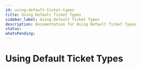 ```yaml
---
id: using-default-ticket-types
title: Using Default Ticket Types
sidebar_label: Using Default Ticket Types
description: Documentation for Using Default Ticket Types
status: 
whatsPending: 
---
```


# Using Default Ticket Types


